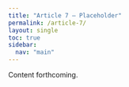 ```yaml
---
title: "Article 7 – Placeholder"
permalink: /article-7/
layout: single
toc: true
sidebar:
  nav: "main"
---
```


Content forthcoming.
